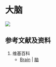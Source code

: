 # 大脑

![](/images/从输入和输出的角度来理解学习和工作/大脑/1a1.jpg)

## 参考文献及资料

1. 维基百科
	- [Brain](https://en.wikipedia.org/wiki/Brain) | [脑](https://zh.wikipedia.org/wiki/%E8%84%91)



